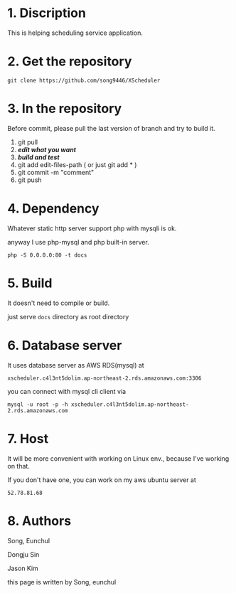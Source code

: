 # 1. Discription
This is helping scheduling service application.

# 2. Get the repository
`git clone https://github.com/song9446/XScheduler`

# 3. In the repository
Before commit, please pull the last version of branch and try to build it.
1) git pull
2) ***edit what you want***
3) ***build and test***
4) git add edit-files-path  ( or just git add * )
5) git commit -m "comment"
6) git push

# 4. Dependency
Whatever static http server support php with mysqli is ok.

anyway I use php-mysql and php built-in server.

`php -S 0.0.0.0:80 -t docs`

# 5. Build
It doesn't need to compile or build.

just serve `docs` directory as root directory

# 6. Database server
It uses database server as AWS RDS(mysql) at 

`xscheduler.c4l3nt5dolim.ap-northeast-2.rds.amazonaws.com:3306`

you can connect with mysql cli client via

`mysql -u root -p -h xscheduler.c4l3nt5dolim.ap-northeast-2.rds.amazonaws.com`

# 7. Host
It will be more convenient with working on Linux env., because I've working on that.

If you don't have one, you can work on my aws ubuntu server at

`52.78.81.68`

# 8. Authors
Song, Eunchul

Dongju Sin

Jason Kim


this page is written by Song, eunchul
